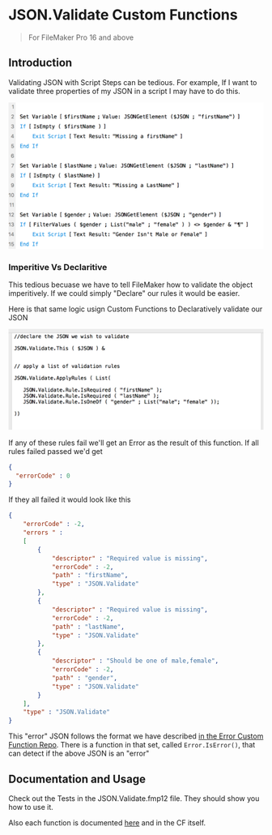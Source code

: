 # JSON.Validate Custom Functions

> For FileMaker Pro 16 and above

## Introduction

Validating JSON with Script Steps can be tedious.  For example, If I want to validate three properties of my JSON in a script I may have to do this.

![](docs/oldway.png)

### Imperitive Vs Declaritive
This tedious becuase we have to tell FileMaker how to validate the object imperitively. If we could simply "Declare" our rules it would be easier.

Here is that same logic usign Custom Functions to Declaratively validate our JSON

![](docs/rules.png)

If any of these rules fail we'll get an Error as the result of this function.  If all rules failed  passed we'd get

```JSON
{
  "errorCode" : 0
}
```
If they all failed it would look like this

```json
{
	"errorCode" : -2,
	"errors " : 
	[
		{
			"descriptor" : "Required value is missing",
			"errorCode" : -2,
			"path" : "firstName",
			"type" : "JSON.Validate"
		},
		{
			"descriptor" : "Required value is missing",
			"errorCode" : -2,
			"path" : "lastName",
			"type" : "JSON.Validate"
		},
		{
			"descriptor" : "Should be one of male,female",
			"errorCode" : -2,
			"path" : "gender",
			"type" : "JSON.Validate"
		}
	],
	"type" : "JSON.Validate"
}
```

This "error" JSON follows the format we have described [in the Error Custom Function Repo](https://github.com/karbonfm/fm-error-functions).  There is a function in that set, called `Error.IsError()`, that can detect if the above JSON is an "error"

## Documentation and Usage

Check out the Tests in the JSON.Validate.fmp12 file. They should show you how to use it.

Also each function is documented [here](docs/index.md) and in the CF itself.